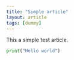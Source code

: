 ```yaml
---
title: "Simple article"
layout: article
tags: [dummy]
---
```


This a simple test article.
```python
print("Hello world")
```
